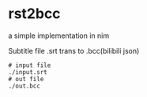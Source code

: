 # rst2bcc
a simple implementation in nim

Subtitle file .srt trans to .bcc(bilibili json)

```
# input file
./input.srt
# out file
./out.bcc
```
